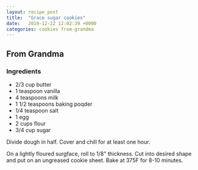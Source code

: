 ```yaml
---
layout: recipe_post
title:  "Grace sugar cookies"
date:   2019-12-22 12:02:39 +0000
categories: cookies from-grandma
---
```


## From Grandma
### Ingredients
* 2/3 cup butter
* 1 teaspoon vanilla
* 4 teaspoons milk
* 1 1/2 teaspoons baking poqder
* 1/4 teaspoon salt
* 1 egg
* 2 cups flour
* 3/4 cup sugar


Divide dough in half. Cover and chill for at least one hour.


On a lightly floured surgface, roll to 1/8" thickness. Cut into desired shape and put on an ungreased cookie sheet. Bake at 375F for 8-10 minutes.
